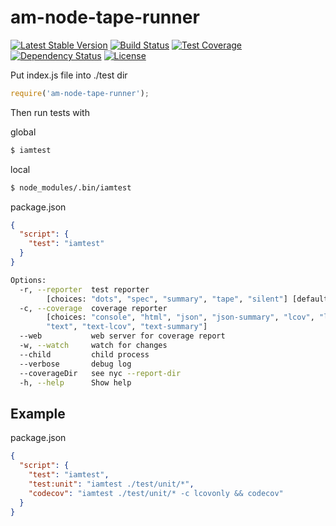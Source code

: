 # am-node-tape-runner
[![Latest Stable Version](https://img.shields.io/npm/v/am-node-tape-runner.svg)](https://www.npmjs.com/package/am-node-tape-runner)
[![Build Status](https://img.shields.io/travis/amokrushin/am-node-tape-runner/master.svg)](https://travis-ci.org/amokrushin/am-node-tape-runner)
[![Test Coverage](https://img.shields.io/codecov/c/github/amokrushin/am-node-tape-runner/master.svg)](https://codecov.io/github/amokrushin/am-node-tape-runner?branch=master)
[![Dependency Status](https://img.shields.io/david/amokrushin/am-node-tape-runner.svg)](https://david-dm.org/amokrushin/am-node-tape-runner)
[![License](https://img.shields.io/npm/l/am-node-tape-runner.svg)](https://raw.githubusercontent.com/amokrushin/am-node-tape-runner/master/LICENSE.txt)

Put index.js file into ./test dir
```js
require('am-node-tape-runner');
```

Then run tests with

global
```bash
$ iamtest
```
local
```bash
$ node_modules/.bin/iamtest
```
package.json
```json
{
  "script": {
    "test": "iamtest"
  }
}
```

```bash
Options:
  -r, --reporter  test reporter
        [choices: "dots", "spec", "summary", "tape", "silent"] [default: "dots"]
  -c, --coverage  coverage reporter
        [choices: "console", "html", "json", "json-summary", "lcov", "lcovonly",
        "text", "text-lcov", "text-summary"]
  --web           web server for coverage report                        [number]
  -w, --watch     watch for changes                                    [boolean]
  --child         child process                                        [boolean]
  --verbose       debug log                                            [boolean]
  --coverageDir   see nyc --report-dir                                  [string]
  -h, --help      Show help                                            [boolean]
```

## Example
package.json
```json
{
  "script": {
    "test": "iamtest",
    "test:unit": "iamtest ./test/unit/*",
    "codecov": "iamtest ./test/unit/* -c lcovonly && codecov"
  }
}
```
